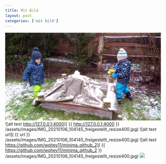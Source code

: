 ```yaml
---
title: Mit Bild
layout: post
categories: ['mit bild']
---
```

![alt text](../IMG_20210106_105354_resize1280_resize400_autocolor.jpg)
![alt text http://127.0.0.1:4000]( {{ http://127.0.0.1:4000 }} /assets/images/IMG_20210106_104145_freigestellt_resize400.jpg)
![alt text url]( {{ url }} /assets/images/IMG_20210106_104145_freigestellt_resize400.jpg)
![alt text https://github.com/wohey11/minima_github_2]( {{ https://github.com/wohey11/minima_github_2 }} /assets/images/IMG_20210106_104145_freigestellt_resize400.jpg)
<img class="image" src="{{ '/assets/images/IMG_20210106_104145_freigestellt_resize400.jpg' | absolute_url }}">
